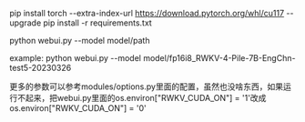 pip install torch --extra-index-url https://download.pytorch.org/whl/cu117 --upgrade
pip install -r requirements.txt

python webui.py --model model/path

example: python webui.py --model model/fp16i8_RWKV-4-Pile-7B-EngChn-test5-20230326

更多的参数可以参考modules/options.py里面的配置，虽然也没啥东西，如果运行不起来，把webui.py里面的os.environ["RWKV_CUDA_ON"] = '1'改成os.environ["RWKV_CUDA_ON"] = '0'
